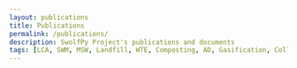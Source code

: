 ```yaml
---
layout: publications
title: Publications
permalink: /publications/
description: SwolfPy Project's publications and documents
tags: [LCA, SWM, MSW, Landfill, WTE, Composting, AD, Gasification, Collection, Optimization, Monte-Carlo, Sensitivity analysis]
---
```

